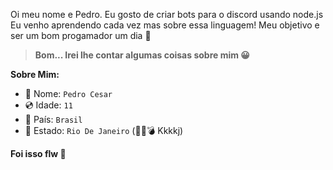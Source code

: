 Oi meu nome e Pedro. Eu gosto de criar bots para o discord usando node.js
Eu venho aprendendo cada vez mas sobre essa linguagem!
Meu objetivo e ser um bom progamador um dia 🙂

> **Bom... Irei lhe contar algumas coisas sobre mim 😀**

**Sobre Mim:**
- 📄 Nome: `Pedro Cesar`
- 💿 Idade: `11`
- 🎲 País: `Brasil`
- 🌼 Estado: `Rio De Janeiro` (🔫👊💣 Kkkkj)

**Foi isso flw 🙂**

